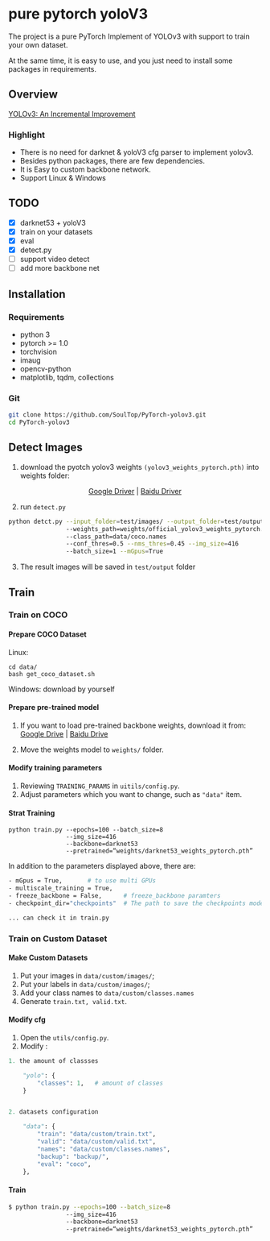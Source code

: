 # pure pytorch yoloV3

 The project is a pure PyTorch Implement of YOLOv3 with support to train your own dataset.
 
 At the same time, it is easy to use, and you just need to install some packages in requirements.

## Overview

[YOLOv3: An Incremental Improvement](https://pjreddie.com/media/files/papers/YOLOv3.pdf)

### Highlight
- There is no need for darknet & yoloV3 cfg parser to implement yolov3.
- Besides python packages, there are few dependencies.
- It is Easy to custom backbone network.
- Support Linux & Windows

## TODO

- [x] darknet53 + yoloV3
- [x] train on your datasets
- [x] eval
- [x] detect.py
- [ ] support video detect
- [ ] add more backbone net

## Installation
### Requirements

- python 3
- pytorch >= 1.0
- torchvision
- imaug
- opencv-python
- matplotlib, tqdm, collections

### Git

```bash
git clone https://github.com/SoulTop/PyTorch-yolov3.git
cd PyTorch-yolov3
```

## Detect Images

1. download the pyotch yolov3 weights `(yolov3_weights_pytorch.pth)` into weights folder:

<div align='center'>

[Google Driver](https://drive.google.com/open?id=1Bm_CLv9hP3mMQ5cyerKRjvt7_t1duvjI) | [Baidu Driver](https://pan.baidu.com/s/1gx-XRUE1NTfIMKkQ1L0awQ)

</div>

2. run `detect.py`

```bash
python detct.py --input_folder=test/images/ --output_folder=test/output/
                --weights_path=weights/official_yolov3_weights_pytorch.pth
                --class_path=data/coco.names
                --conf_thres=0.5 --nms_thres=0.45 --img_size=416
                --batch_size=1 --mGpus=True
```

3. The result images will be saved in `test/output` folder

## Train

### Train on COCO

#### Prepare COCO Dataset

Linux:
```
cd data/
bash get_coco_dataset.sh
```
Windows:  download by yourself

#### Prepare pre-trained model
1. If you want to load pre-trained backbone weights, download it from: [Google Drive](https://drive.google.com/open?id=1VYwHUznM3jLD7ftmOSCHnpkVpBJcFIOA) | [Baidu Drive](https://pan.baidu.com/s/1axXjz6ct9Rn9GtDTust6DA)

2. Move the weights model to `weights/` folder.

#### Modify training parameters
1. Reviewing `TRAINING_PARAMS` in `uitils/config.py`.
2. Adjust parameters which you want to change, such as `"data"` item.

#### Strat Training 
```
python train.py --epochs=100 --batch_size=8
                --img_size=416 
                --backbone=darknet53
                --pretrained=“weights/darknet53_weights_pytorch.pth”
```
In addition to the parameters displayed above, there are:
```bash
- mGpus = True,       # to use multi GPUs
- multiscale_training = True,
- freeze_backbone = False,      # freeze_backbone paramters
- checkpoint_dir="checkpoints"  # The path to save the checkpoints models.

... can check it in train.py
```


### Train on Custom Dataset
#### Make Custom Datasets
1. Put your images in `data/custom/images/`;
2. Put your labels in `data/custom/images/`;
3. Add your class names to `data/custom/classes.names`
4. Generate `train.txt, valid.txt`.

#### Modify cfg

1. Open the `utils/config.py`.
2. Modify :
```py
1. the amount of classses

    "yolo": {
        "classes": 1,   # amount of classes
    }


2. datasets configuration

    "data": {
        "train": "data/custom/train.txt",
        "valid": "data/custom/valid.txt",
        "names": "data/custom/classes.names",
        "backup": "backup/",
        "eval": "coco",
    },
```
#### Train

```bash
$ python train.py --epochs=100 --batch_size=8
                --img_size=416 
                --backbone=darknet53
                --pretrained=“weights/darknet53_weights_pytorch.pth”
```